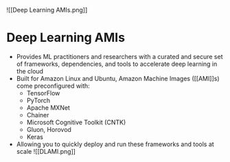 ![[Deep Learning AMIs.png]]
# Deep Learning AMIs
- Provides ML practitioners and researchers with a curated and secure set of frameworks, dependencies, and tools to accelerate deep learning in the cloud
- Built for Amazon Linux and Ubuntu, Amazon Machine Images ([[AMI]]s) come preconfigured with:
	- TensorFlow
	- PyTorch
	- Apache MXNet
	- Chainer
	- Microsoft Cognitive Toolkit (CNTK)
	- Gluon, Horovod
	- Keras
- Allowing you to quickly deploy and run these frameworks and tools at scale
![[DLAMI.png]]

